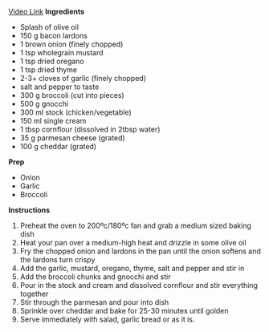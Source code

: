 [Video Link](https://www.instagram.com/p/DFM2sH3Oz8Y/)
**Ingredients**
- Splash of olive oil 
- 150 g bacon lardons 
- 1 brown onion (finely chopped)
- 1 tsp wholegrain mustard
- 1 tsp dried oregano
- 1 tsp dried thyme 
- 2-3+ cloves of garlic (finely chopped) 
- salt and pepper to taste 
- 300 g broccoli (cut into pieces)
- 500 g gnocchi
- 300 ml stock (chicken/vegetable)
- 150 ml single cream 
- 1 tbsp cornflour (dissolved in 2tbsp water)
- 35 g parmesan cheese (grated)
- 100 g cheddar (grated)

**Prep**
- Onion 
- Garlic 
- Broccoli

**Instructions**
1. Preheat the oven to 200ºc/180ºc fan and grab a medium sized baking dish
2. Heat your pan over a medium-high heat and drizzle in some olive oil 
3. Fry the chopped onion and lardons in the pan until the onion softens and the lardons turn crispy
4. Add the garlic, mustard, oregano, thyme, salt and pepper and stir in
5. Add the broccoli chunks and gnocchi and stir 
6. Pour in the stock and cream and dissolved cornflour and stir everything together 
7. Stir through the parmesan and pour into dish 
8. Sprinkle over cheddar and bake for 25-30 minutes until golden 
9. Serve immediately with salad, garlic bread or as it is.